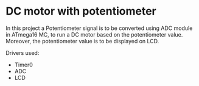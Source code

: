 # DC motor with potentiometer

In this project a Potentiometer signal is to be converted using ADC module in ATmega16 MC, to run a DC motor based on the potentiometer value. Moreover, the potentiometer value is to be displayed on LCD.

Drivers used:
 - Timer0
 - ADC
 - LCD

